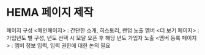 # HEMA 페이지 제작

페이지 구성
<메인페이지> : 간단한 소개, 히스토리, 랜덤 노출 멤버
<더 보기 페이지> : 가입년도 별 구성, 년도 선택 시 모달 오픈 후 해당 년도 가입자 노출
<멤버 등록 페이지> : 멤버 정보 입력, 입력 권한에 대한 논의 필요

